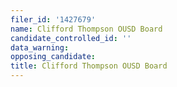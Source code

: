 ```yaml
---
filer_id: '1427679'
name: Clifford Thompson OUSD Board
candidate_controlled_id: ''
data_warning: 
opposing_candidate: 
title: Clifford Thompson OUSD Board
---
```

